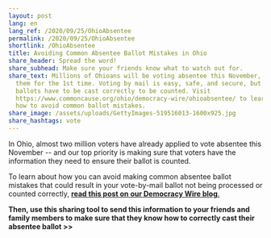 ```yaml
---
layout: post
lang: en
lang_ref: /2020/09/25/OhioAbsentee
permalink: /2020/09/25/OhioAbsentee
shortlink: /OhioAbsentee
title: Avoiding Common Absentee Ballot Mistakes in Ohio
share_header: Spread the word!
share_subhead: Make sure your friends know what to watch out for.
share_text: Millions of Ohioans will be voting absentee this November, many of
  them for the 1st time. Voting by mail is easy, safe, and secure, but voters'
  ballots have to be cast correctly to be counted. Visit
  https://www.commoncause.org/ohio/democracy-wire/ohioabsentee/ to learn about
  how to avoid common ballot mistakes.
share_image: /assets/uploads/GettyImages-519516013-1600x925.jpg
share_hashtags: vote
---
```

In Ohio, almost two million voters have already applied to vote absentee this November -- and our top priority is making sure that voters have the information they need to ensure their ballot is counted.

To learn about how you can avoid making common absentee ballot mistakes that could result in your vote-by-mail ballot not being processed or counted correctly, [**read this post on our Democracy Wire blog**.](https://www.commoncause.org/ohio/democracy-wire/ohioabsentee/)

**Then, use this sharing tool to send this information to your friends and family members to make sure that they know how to correctly cast their absentee ballot >>**